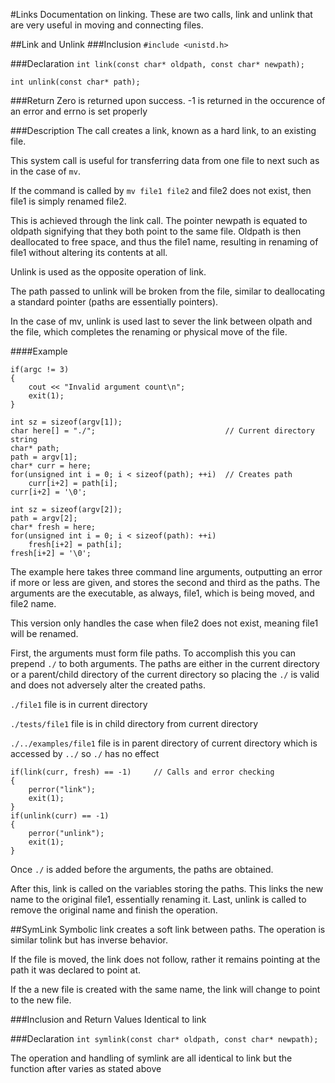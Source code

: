 #Links
Documentation on linking. These are two calls, link and unlink that are very useful in moving and connecting files. 

##Link and Unlink
###Inclusion
`#include <unistd.h>`

###Declaration
`int link(const char* oldpath, const char* newpath);`

`int unlink(const char* path);`

###Return
Zero is returned upon success. -1 is returned in the occurence of an error and errno is set properly

###Description
The call creates a link, known as a hard link, to an existing file.

This system call is useful for transferring data from one file to next such as in the case of `mv`. 

If the command is called by `mv file1 file2` and file2 does not exist, then file1 is simply renamed file2.

This is achieved through the link call. The pointer newpath is equated to oldpath signifying that they both point to the same file. Oldpath is then deallocated to free space, and thus the file1 name, resulting in renaming of file1 without altering its contents at all.

Unlink is used as the opposite operation of link. 

The path passed to unlink will be broken from the file, similar to deallocating a standard pointer (paths are essentially pointers). 

In the case of mv, unlink is used last to sever the link between olpath and the file, which completes the renaming or physical move of the file.

####Example
```
if(argc != 3)
{
	cout << "Invalid argument count\n";
	exit(1);
}

int sz = sizeof(argv[1]);
char here[] = "./";								// Current directory string
char* path;
path = argv[1];
char* curr = here;
for(unsigned int i = 0; i < sizeof(path); ++i)	// Creates path
	curr[i+2] = path[i];
curr[i+2] = '\0';

int sz = sizeof(argv[2]);
path = argv[2];
char* fresh = here;
for(unsigned int i = 0; i < sizeof(path): ++i)
	fresh[i+2] = path[i];
fresh[i+2] = '\0';
```
The example here takes three command line arguments, outputting an error if more or less are given, and stores the second and third as the paths. The arguments are the executable, as always, file1, which is being moved, and file2 name.

This version only handles the case when file2 does not exist, meaning file1 will be renamed.

First, the arguments must form file paths. To accomplish this you can prepend `./` to both arguments. The paths are either in the current directory or a parent/child directory of the current directory so placing the `./` is valid and does not adversely alter the created paths. 

`./file1` file is in current directory

`./tests/file1` file is in child directory from current directory

`./../examples/file1` file is in parent directory of current directory which is accessed by `../` so `./` has no effect

```
if(link(curr, fresh) == -1)		// Calls and error checking
{
	perror("link");
	exit(1);
}
if(unlink(curr) == -1)
{
	perror("unlink");
	exit(1);
}
```

Once `./` is added before the arguments, the paths are obtained.

After this, link is called on the variables storing the paths. This links the new name to the original file1, essentially renaming it. Last, unlink is called to remove the original name and finish the operation.

##SymLink
Symbolic link creates a soft link between paths. The operation is similar tolink but has inverse behavior. 

If the file is moved, the link does not follow, rather it remains pointing at the path it was declared to point at. 

If the a new file is created with the same name, the link will change to point to the new file.

###Inclusion and Return Values
Identical to link

###Declaration
`int symlink(const char* oldpath, const char* newpath);`

The operation and handling of symlink are all identical to link but the function after varies as stated above
